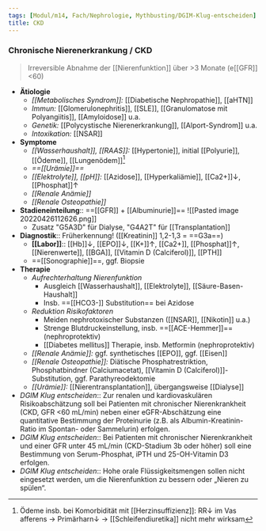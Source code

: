 ```yaml
---
tags: [Modul/m14, Fach/Nephrologie, Mythbusting/DGIM-Klug-entscheiden]
title: CKD
---
```

### Chronische Nierenerkrankung / CKD
> Irreversible Abnahme der [[Nierenfunktion]] über >3 Monate (e[[GFR]] <60)
- **Ätiologie**
	- *[[Metabolisches Syndrom]]:* [[Diabetische Nephropathie]], [[aHTN]]
	- *Immun:* [[Glomerulonephritis]], [[SLE]], [[Granulomatose mit Polyangiitis]], [[Amyloidose]] u.a.
	- *Genetik:* [[Polycystische Nierenerkrankung]], [[Alport-Syndrom]] u.a.
	- *Intoxikation:* [[NSAR]]
- **Symptome**
	- *[[Wasserhaushalt]], [[RAAS]]:* [[Hypertonie]], initial [[Polyurie]], [[Ödeme]], [[Lungenödem]][^1]
	- *==[[Urämie]]==*
	- *[[Elektrolyte]], [[pH]]:* [[Azidose]], [[Hyperkaliämie]], [[Ca2+]]↓, [[Phosphat]]↑
	- *[[Renale Anämie]]* 
	- *[[Renale Osteopathie]]* 
- **Stadieneinteilung**:: ==[[GFR]] + [[Albuminurie]]==
	![[Pasted image 20220426112626.png]]
	* Zusatz "G5A3D" für Dialyse, "G4A2T" für [[Transplantation]]
- **Diagnostik**:: Früherkennung! ([[Kreatinin]] 1,2-1,3 = ==G3a==)
	- **[[Labor]]**:: [[Hb]]↓, [[EPO]]↓, [[K+]]↑, [[Ca2+]], [[Phosphat]]↑, [[Nierenwerte]], [[BGA]], [[Vitamin D (Calciferol)]], [[PTH]]
	- ==[[Sonographie]]==, ggf. Biopsie
- **Therapie**
	- *Aufrechterhaltung Nierenfunktion*
		- Ausgleich [[Wasserhaushalt]], [[Elektrolyte]], [[Säure-Basen-Haushalt]]
		- Insb. ==[[HCO3-]] Substitution== bei Azidose
	- *Reduktion Risikofaktoren*
		- Meiden nephrotoxischer Substanzen ([[NSAR]], [[Nikotin]] u.a.)
		- Strenge Blutdruckeinstellung, insb. ==[[ACE-Hemmer]]== (nephroprotektiv)
		- [[Diabetes mellitus]] Therapie, insb. Metformin (nephroprotektiv)
	- *[[Renale Anämie]]:* ggf. synthetisches [[EPO]], ggf. [[Eisen]]
	- *[[Renale Osteopathie]]:* Diätische Phosphatrestriktion, Phosphatbindner (Calciumacetat), [[Vitamin D (Calciferol)]]-Substitution, ggf. Parathyreodektomie
	- *[[Urämie]]:* [[Nierentransplantation]], übergangsweise [[Dialyse]]
- *DGIM Klug entscheiden*:: Zur renalen und kardiovaskulären Risikoabschätzung soll bei Patienten mit chronischer Nierenkrankheit (CKD, GFR <60 mL/min) neben einer eGFR-Abschätzung eine quantitative Bestimmung der Proteinurie (z.B. als Albumin-Kreatinin-Ratio im Spontan- oder Sammelurin) erfolgen.
- *DGIM Klug entscheiden*:: Bei Patienten mit chronischer Nierenkrankheit und einer GFR unter 45 mL/min (CKD-Stadium 3b oder höher) soll eine Bestimmung von Serum-Phosphat, iPTH und 25-OH-Vitamin D3 erfolgen.
- *DGIM Klug entscheiden*:: Hohe orale Flüssigkeitsmengen sollen nicht eingesetzt werden, um die Nierenfunktion zu bessern oder „Nieren zu spülen“.


[^1]: Ödeme insb. bei Komorbidität mit [[Herzinsuffizienz]]: RR↓ im Vas afferens → Primärharn↓ → [[Schleifendiuretika]] nicht mehr wirksam